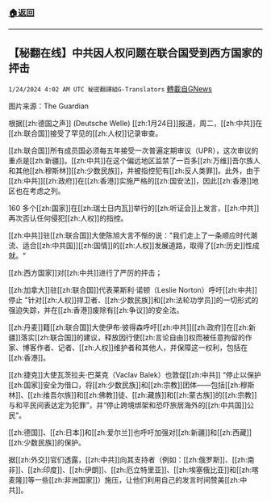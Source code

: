 ###  [:house:返回](README.md)
---


## 【秘翻在线】中共因人权问题在联合国受到西方国家的抨击
`1/24/2024 4:02 AM UTC 秘密翻譯組G-Translators` [轉載自GNews](https://gnews.org/articles/2247749)

图片来源：The Guardian

根据[[zh:德国之声]] (Deutsche Welle) [[zh:1月24日]]报道，周二，[[zh:中共]]在[[zh:联合国]]接受了罕见的[[zh:人权]]记录审查。

[[zh:联合国]]所有成员国必须每五年接受一次普遍定期审议（UPR），这次审议的重点是[[zh:新疆]]。[[zh:中共]]在这个偏远地区监禁了一百多[[zh:万维]]吾尔族人和其他[[zh:穆斯林]][[zh:少数民族]]，并被指控犯有[[zh:反人类罪]]。此外，由于[[zh:中共]][[zh:政府]]在[[zh:香港]]实施严格的[[zh:国安法]]，因此[[zh:香港]]地区也在考虑之列。

160 多个[[zh:国家]]在[[zh:瑞士日内瓦]]举行的[[zh:听证会]]上发言，[[zh:中共]]再次否认任何侵犯[[zh:人权]]的指控。

[[zh:中共]]驻[[zh:联合国]]大使陈旭大言不惭的说："我们走上了一条顺应时代潮流、适合[[zh:中共国]][[zh:国情]]的[[zh:人权]]发展道路，取得了[[zh:历史]]性成就。“

[[zh:西方国家]]对[[zh:中共]]进行了严厉的抨击；

[[zh:加拿大]]驻[[zh:联合国]]代表莱斯利·诺顿（Leslie Norton）呼吁[[zh:中共]]停止 "针对[[zh:人权]]捍卫者、[[zh:少数民族]]和[[zh:法轮功学员]]的一切形式的强迫失踪，并在[[zh:香港]]废除有[[zh:争议]]的安全法。

[[zh:丹麦]]籍[[zh:联合国]]大使伊布·彼得森呼吁[[zh:中共]][[zh:政府]]在[[zh:新疆]]落实[[zh:联合国]]的建议，释放因行使[[zh:言论自由]]权而被任意拘留的作家、博客作者、记者、[[zh:人权]]维护者和其他人，并保障这一权利，包括在[[zh:香港]]。

[[zh:捷克]]大使瓦茨拉夫·巴莱克（Vaclav Balek）也敦促[[zh:中共]] “停止以保护[[zh:国家]]安全为借口，将[[zh:少数民族]]和[[zh:宗教]]团体——包括[[zh:穆斯林]]、[[zh:维吾尔族]]和[[zh:佛教]]徒、[[zh:藏族]]和[[zh:蒙古族]]的[[zh:宗教]]与和平民间表达定为犯罪”，并“停止跨境绑架和恐吓旅居海外的[[zh:中共国]]公民”。

[[zh:德国]]、[[zh:日本]]和[[zh:爱尔兰]]也呼吁加强对[[zh:新疆]]和[[zh:西藏]][[zh:少数民族]]的保护。

据[[zh:外交]]官们透露，[[zh:中共]]向其支持者（例如：[[zh:俄罗斯]]、[[zh:南非]]、[[zh:印度]]、[[zh:伊朗]]、[[zh:厄立特里亚]]、[[zh:埃塞俄比亚]]和[[zh:喀麦隆]]等一些[[zh:非洲国家]]）施压，让他们利用自己的发言时间赞美[[zh:中共]]。
